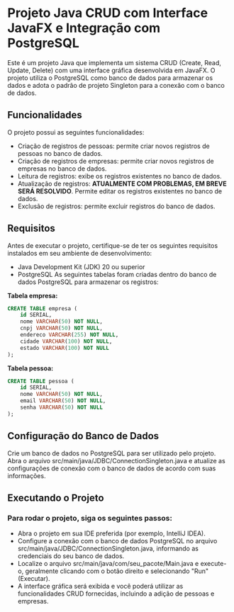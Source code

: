 # Projeto Java CRUD com Interface JavaFX e Integração com PostgreSQL

Este é um projeto Java que implementa um sistema CRUD (Create, Read, Update, Delete) com uma interface gráfica desenvolvida em JavaFX. O projeto utiliza o PostgreSQL como banco de dados para armazenar os dados e adota o padrão de projeto Singleton para a conexão com o banco de dados.

## Funcionalidades
O projeto possui as seguintes funcionalidades:

* Criação de registros de pessoas: permite criar novos registros de pessoas no banco de dados.
* Criação de registros de empresas: permite criar novos registros de empresas no banco de dados.
* Leitura de registros: exibe os registros existentes no banco de dados.
* Atualização de registros: **ATUALMENTE COM PROBLEMAS, EM BREVE SERÁ RESOLVIDO**. Permite editar os registros existentes no banco de dados.
* Exclusão de registros: permite excluir registros do banco de dados.
## Requisitos
Antes de executar o projeto, certifique-se de ter os seguintes requisitos instalados em seu ambiente de desenvolvimento:

* Java Development Kit (JDK) 20 ou superior
* PostgreSQL
As seguintes tabelas foram criadas dentro do banco de dados PostgreSQL para armazenar os registros:

**Tabela empresa:**
```sql
CREATE TABLE empresa (
    id SERIAL,
    nome VARCHAR(50) NOT NULL,
    cnpj VARCHAR(50) NOT NULL,
    endereco VARCHAR(255) NOT NULL,
    cidade VARCHAR(100) NOT NULL,
    estado VARCHAR(100) NOT NULL
);
``` 
**Tabela pessoa:**
```sql
CREATE TABLE pessoa (
    id SERIAL,
    nome VARCHAR(50) NOT NULL,
    email VARCHAR(50) NOT NULL,
    senha VARCHAR(50) NOT NULL
);
``` 
## Configuração do Banco de Dados
Crie um banco de dados no PostgreSQL para ser utilizado pelo projeto.
Abra o arquivo src/main/java/JDBC/ConnectionSingleton.java e atualize as configurações de conexão com o banco de dados de acordo com suas informações.






## Executando o Projeto
### Para rodar o projeto, siga os seguintes passos:

* Abra o projeto em sua IDE preferida (por exemplo, IntelliJ IDEA).
* Configure a conexão com o banco de dados PostgreSQL no arquivo src/main/java/JDBC/ConnectionSingleton.java, informando as credenciais do seu banco de dados.
* Localize o arquivo src/main/java/com/seu_pacote/Main.java e execute-o, geralmente clicando com o botão direito e selecionando "Run" (Executar).
* A interface gráfica será exibida e você poderá utilizar as funcionalidades CRUD fornecidas, incluindo a adição de pessoas e empresas.
